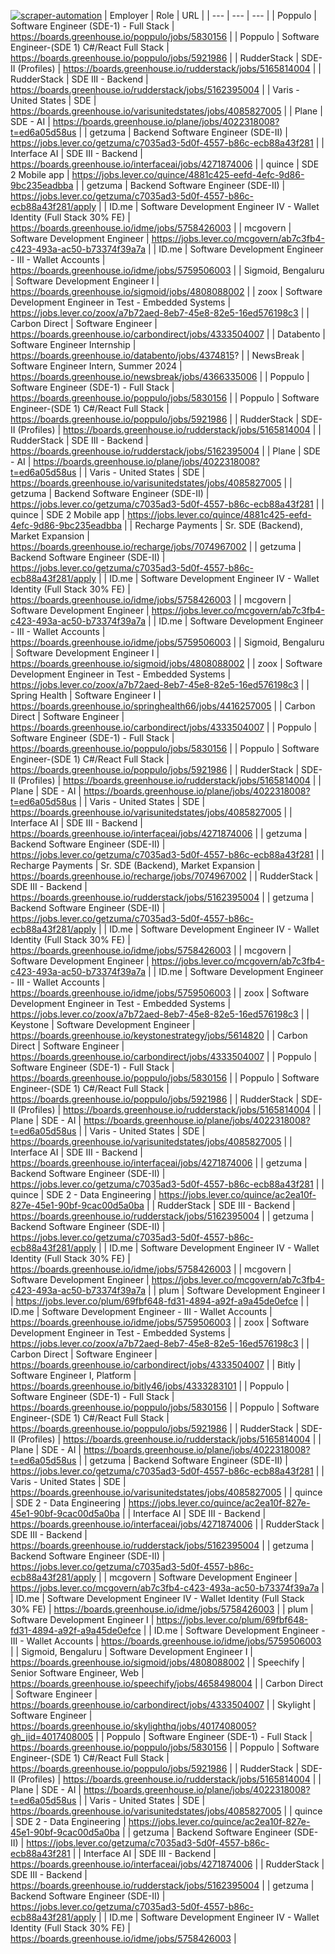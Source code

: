 [![scraper-automation](https://github.com/azad-ali786/Job_Openings/actions/workflows/scraper-automation.yml/badge.svg)](https://github.com/azad-ali786/Job_Openings/actions/workflows/scraper-automation.yml)
| Employer | Role | URL |
| --- | --- | --- |
| Poppulo | Software Engineer (SDE-1) - Full Stack | https://boards.greenhouse.io/poppulo/jobs/5830156 |
| Poppulo | Software Engineer-(SDE 1) C#/React Full Stack | https://boards.greenhouse.io/poppulo/jobs/5921986 |
| RudderStack | SDE-II (Profiles) | https://boards.greenhouse.io/rudderstack/jobs/5165814004 |
| RudderStack | SDE III - Backend | https://boards.greenhouse.io/rudderstack/jobs/5162395004 |
| Varis - United States | SDE | https://boards.greenhouse.io/varisunitedstates/jobs/4085827005 |
| Plane | SDE - AI | https://boards.greenhouse.io/plane/jobs/4022318008?t=ed6a05d58us |
| getzuma | Backend Software Engineer (SDE-II) | https://jobs.lever.co/getzuma/c7035ad3-5d0f-4557-b86c-ecb88a43f281 |
| Interface AI | SDE III - Backend | https://boards.greenhouse.io/interfaceai/jobs/4271874006 |
| quince | SDE 2 Mobile app | https://jobs.lever.co/quince/4881c425-eefd-4efc-9d86-9bc235eadbba |
| getzuma | Backend Software Engineer (SDE-II) | https://jobs.lever.co/getzuma/c7035ad3-5d0f-4557-b86c-ecb88a43f281/apply |
| ID.me | Software Development Engineer IV - Wallet Identity (Full Stack 30% FE) | https://boards.greenhouse.io/idme/jobs/5758426003 |
| mcgovern | Software Development Engineer | https://jobs.lever.co/mcgovern/ab7c3fb4-c423-493a-ac50-b73374f39a7a |
| ID.me | Software Development Engineer - III - Wallet Accounts | https://boards.greenhouse.io/idme/jobs/5759506003 |
| Sigmoid, Bengaluru | Software Development Engineer I | https://boards.greenhouse.io/sigmoid/jobs/4808088002 |
| zoox | Software Development Engineer in Test - Embedded Systems | https://jobs.lever.co/zoox/a7b72aed-8eb7-45e8-82e5-16ed576198c3 |
| Carbon Direct | Software Engineer | https://boards.greenhouse.io/carbondirect/jobs/4333504007 |
| Databento | Software Engineer Internship | https://boards.greenhouse.io/databento/jobs/4374815? |
| NewsBreak | Software Engineer Intern, Summer 2024 | https://boards.greenhouse.io/newsbreak/jobs/4366335006 |
| Poppulo | Software Engineer (SDE-1) - Full Stack | https://boards.greenhouse.io/poppulo/jobs/5830156 |
| Poppulo | Software Engineer-(SDE 1) C#/React Full Stack | https://boards.greenhouse.io/poppulo/jobs/5921986 |
| RudderStack | SDE-II (Profiles) | https://boards.greenhouse.io/rudderstack/jobs/5165814004 |
| RudderStack | SDE III - Backend | https://boards.greenhouse.io/rudderstack/jobs/5162395004 |
| Plane | SDE - AI | https://boards.greenhouse.io/plane/jobs/4022318008?t=ed6a05d58us |
| Varis - United States | SDE | https://boards.greenhouse.io/varisunitedstates/jobs/4085827005 |
| getzuma | Backend Software Engineer (SDE-II) | https://jobs.lever.co/getzuma/c7035ad3-5d0f-4557-b86c-ecb88a43f281 |
| quince | SDE 2 Mobile app | https://jobs.lever.co/quince/4881c425-eefd-4efc-9d86-9bc235eadbba |
| Recharge Payments | Sr. SDE (Backend), Market Expansion | https://boards.greenhouse.io/recharge/jobs/7074967002 |
| getzuma | Backend Software Engineer (SDE-II) | https://jobs.lever.co/getzuma/c7035ad3-5d0f-4557-b86c-ecb88a43f281/apply |
| ID.me | Software Development Engineer IV - Wallet Identity (Full Stack 30% FE) | https://boards.greenhouse.io/idme/jobs/5758426003 |
| mcgovern | Software Development Engineer | https://jobs.lever.co/mcgovern/ab7c3fb4-c423-493a-ac50-b73374f39a7a |
| ID.me | Software Development Engineer - III - Wallet Accounts | https://boards.greenhouse.io/idme/jobs/5759506003 |
| Sigmoid, Bengaluru | Software Development Engineer I | https://boards.greenhouse.io/sigmoid/jobs/4808088002 |
| zoox | Software Development Engineer in Test - Embedded Systems | https://jobs.lever.co/zoox/a7b72aed-8eb7-45e8-82e5-16ed576198c3 |
| Spring Health | Software Engineer I | https://boards.greenhouse.io/springhealth66/jobs/4416257005 |
| Carbon Direct | Software Engineer | https://boards.greenhouse.io/carbondirect/jobs/4333504007 |
| Poppulo | Software Engineer (SDE-1) - Full Stack | https://boards.greenhouse.io/poppulo/jobs/5830156 |
| Poppulo | Software Engineer-(SDE 1) C#/React Full Stack | https://boards.greenhouse.io/poppulo/jobs/5921986 |
| RudderStack | SDE-II (Profiles) | https://boards.greenhouse.io/rudderstack/jobs/5165814004 |
| Plane | SDE - AI | https://boards.greenhouse.io/plane/jobs/4022318008?t=ed6a05d58us |
| Varis - United States | SDE | https://boards.greenhouse.io/varisunitedstates/jobs/4085827005 |
| Interface AI | SDE III - Backend | https://boards.greenhouse.io/interfaceai/jobs/4271874006 |
| getzuma | Backend Software Engineer (SDE-II) | https://jobs.lever.co/getzuma/c7035ad3-5d0f-4557-b86c-ecb88a43f281 |
| Recharge Payments | Sr. SDE (Backend), Market Expansion | https://boards.greenhouse.io/recharge/jobs/7074967002 |
| RudderStack | SDE III - Backend | https://boards.greenhouse.io/rudderstack/jobs/5162395004 |
| getzuma | Backend Software Engineer (SDE-II) | https://jobs.lever.co/getzuma/c7035ad3-5d0f-4557-b86c-ecb88a43f281/apply |
| ID.me | Software Development Engineer IV - Wallet Identity (Full Stack 30% FE) | https://boards.greenhouse.io/idme/jobs/5758426003 |
| mcgovern | Software Development Engineer | https://jobs.lever.co/mcgovern/ab7c3fb4-c423-493a-ac50-b73374f39a7a |
| ID.me | Software Development Engineer - III - Wallet Accounts | https://boards.greenhouse.io/idme/jobs/5759506003 |
| zoox | Software Development Engineer in Test - Embedded Systems | https://jobs.lever.co/zoox/a7b72aed-8eb7-45e8-82e5-16ed576198c3 |
| Keystone | Software Development Engineer | https://boards.greenhouse.io/keystonestrategy/jobs/5614820 |
| Carbon Direct | Software Engineer | https://boards.greenhouse.io/carbondirect/jobs/4333504007 |
| Poppulo | Software Engineer (SDE-1) - Full Stack | https://boards.greenhouse.io/poppulo/jobs/5830156 |
| Poppulo | Software Engineer-(SDE 1) C#/React Full Stack | https://boards.greenhouse.io/poppulo/jobs/5921986 |
| RudderStack | SDE-II (Profiles) | https://boards.greenhouse.io/rudderstack/jobs/5165814004 |
| Plane | SDE - AI | https://boards.greenhouse.io/plane/jobs/4022318008?t=ed6a05d58us |
| Varis - United States | SDE | https://boards.greenhouse.io/varisunitedstates/jobs/4085827005 |
| Interface AI | SDE III - Backend | https://boards.greenhouse.io/interfaceai/jobs/4271874006 |
| getzuma | Backend Software Engineer (SDE-II) | https://jobs.lever.co/getzuma/c7035ad3-5d0f-4557-b86c-ecb88a43f281 |
| quince | SDE 2 - Data Engineering | https://jobs.lever.co/quince/ac2ea10f-827e-45e1-90bf-9cac00d5a0ba |
| RudderStack | SDE III - Backend | https://boards.greenhouse.io/rudderstack/jobs/5162395004 |
| getzuma | Backend Software Engineer (SDE-II) | https://jobs.lever.co/getzuma/c7035ad3-5d0f-4557-b86c-ecb88a43f281/apply |
| ID.me | Software Development Engineer IV - Wallet Identity (Full Stack 30% FE) | https://boards.greenhouse.io/idme/jobs/5758426003 |
| mcgovern | Software Development Engineer | https://jobs.lever.co/mcgovern/ab7c3fb4-c423-493a-ac50-b73374f39a7a |
| plum | Software Development Engineer I | https://jobs.lever.co/plum/69fbf648-fd31-4894-a92f-a9a45de0efce |
| ID.me | Software Development Engineer - III - Wallet Accounts | https://boards.greenhouse.io/idme/jobs/5759506003 |
| zoox | Software Development Engineer in Test - Embedded Systems | https://jobs.lever.co/zoox/a7b72aed-8eb7-45e8-82e5-16ed576198c3 |
| Carbon Direct | Software Engineer | https://boards.greenhouse.io/carbondirect/jobs/4333504007 |
| Bitly | Software Engineer I, Platform | https://boards.greenhouse.io/bitly46/jobs/4333283101 |
| Poppulo | Software Engineer (SDE-1) - Full Stack | https://boards.greenhouse.io/poppulo/jobs/5830156 |
| Poppulo | Software Engineer-(SDE 1) C#/React Full Stack | https://boards.greenhouse.io/poppulo/jobs/5921986 |
| RudderStack | SDE-II (Profiles) | https://boards.greenhouse.io/rudderstack/jobs/5165814004 |
| Plane | SDE - AI | https://boards.greenhouse.io/plane/jobs/4022318008?t=ed6a05d58us |
| getzuma | Backend Software Engineer (SDE-II) | https://jobs.lever.co/getzuma/c7035ad3-5d0f-4557-b86c-ecb88a43f281 |
| Varis - United States | SDE | https://boards.greenhouse.io/varisunitedstates/jobs/4085827005 |
| quince | SDE 2 - Data Engineering | https://jobs.lever.co/quince/ac2ea10f-827e-45e1-90bf-9cac00d5a0ba |
| Interface AI | SDE III - Backend | https://boards.greenhouse.io/interfaceai/jobs/4271874006 |
| RudderStack | SDE III - Backend | https://boards.greenhouse.io/rudderstack/jobs/5162395004 |
| getzuma | Backend Software Engineer (SDE-II) | https://jobs.lever.co/getzuma/c7035ad3-5d0f-4557-b86c-ecb88a43f281/apply |
| mcgovern | Software Development Engineer | https://jobs.lever.co/mcgovern/ab7c3fb4-c423-493a-ac50-b73374f39a7a |
| ID.me | Software Development Engineer IV - Wallet Identity (Full Stack 30% FE) | https://boards.greenhouse.io/idme/jobs/5758426003 |
| plum | Software Development Engineer I | https://jobs.lever.co/plum/69fbf648-fd31-4894-a92f-a9a45de0efce |
| ID.me | Software Development Engineer - III - Wallet Accounts | https://boards.greenhouse.io/idme/jobs/5759506003 |
| Sigmoid, Bengaluru | Software Development Engineer I | https://boards.greenhouse.io/sigmoid/jobs/4808088002 |
| Speechify | Senior Software Engineer, Web | https://boards.greenhouse.io/speechify/jobs/4658498004 |
| Carbon Direct | Software Engineer | https://boards.greenhouse.io/carbondirect/jobs/4333504007 |
| Skylight | Software Engineer | https://boards.greenhouse.io/skylighthq/jobs/4017408005?gh_jid=4017408005 |
| Poppulo | Software Engineer (SDE-1) - Full Stack | https://boards.greenhouse.io/poppulo/jobs/5830156 |
| Poppulo | Software Engineer-(SDE 1) C#/React Full Stack | https://boards.greenhouse.io/poppulo/jobs/5921986 |
| RudderStack | SDE-II (Profiles) | https://boards.greenhouse.io/rudderstack/jobs/5165814004 |
| Plane | SDE - AI | https://boards.greenhouse.io/plane/jobs/4022318008?t=ed6a05d58us |
| Varis - United States | SDE | https://boards.greenhouse.io/varisunitedstates/jobs/4085827005 |
| quince | SDE 2 - Data Engineering | https://jobs.lever.co/quince/ac2ea10f-827e-45e1-90bf-9cac00d5a0ba |
| getzuma | Backend Software Engineer (SDE-II) | https://jobs.lever.co/getzuma/c7035ad3-5d0f-4557-b86c-ecb88a43f281 |
| Interface AI | SDE III - Backend | https://boards.greenhouse.io/interfaceai/jobs/4271874006 |
| RudderStack | SDE III - Backend | https://boards.greenhouse.io/rudderstack/jobs/5162395004 |
| getzuma | Backend Software Engineer (SDE-II) | https://jobs.lever.co/getzuma/c7035ad3-5d0f-4557-b86c-ecb88a43f281/apply |
| ID.me | Software Development Engineer IV - Wallet Identity (Full Stack 30% FE) | https://boards.greenhouse.io/idme/jobs/5758426003 |